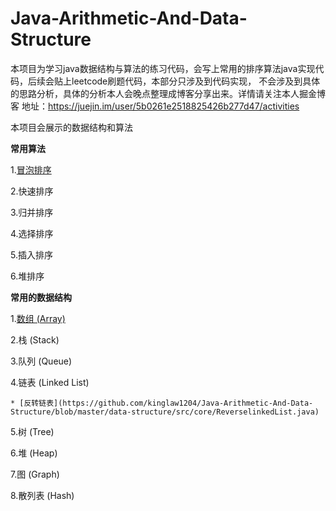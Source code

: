 # Java-Arithmetic-And-Data-Structure
本项目为学习java数据结构与算法的练习代码，会写上常用的排序算法java实现代码，后续会贴上leetcode刷题代码，本部分只涉及到代码实现，
不会涉及到具体的思路分析，具体的分析本人会晚点整理成博客分享出来。详情请关注本人掘金博客
地址：https://juejin.im/user/5b0261e2518825426b277d47/activities

本项目会展示的数据结构和算法

**常用算法**

1.[冒泡排序](https://github.com/kinglaw1204/Java-Arithmetic-And-Data-Structure/blob/master/arithmetic/src/core/BubbleSort.java)

2.快速排序

3.归并排序

4.选择排序

5.插入排序

6.堆排序


**常用的数据结构**

1.[数组 (Array)](https://github.com/kinglaw1204/Java-Arithmetic-And-Data-Structure/blob/master/arithmetic/src/core/BubbleSort.java)

2.栈 (Stack)

3.队列 (Queue)

4.链表 (Linked List)

	* [反转链表](https://github.com/kinglaw1204/Java-Arithmetic-And-Data-Structure/blob/master/data-structure/src/core/ReverselinkedList.java)
		
5.树 (Tree)

6.堆 (Heap)

7.图 (Graph)

8.散列表 (Hash)
